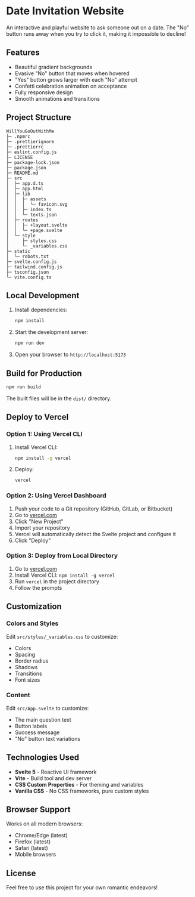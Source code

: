 # Date Invitation Website

An interactive and playful website to ask someone out on a date. The "No" button runs away when you try to click it, making it impossible to decline!

## Features

- Beautiful gradient backgrounds
- Evasive "No" button that moves when hovered
- "Yes" button grows larger with each "No" attempt
- Confetti celebration animation on acceptance
- Fully responsive design
- Smooth animations and transitions

## Project Structure

```
WillYouGoOutWithMe
├─ .npmrc
├─ .prettierignore
├─ .prettierrc
├─ eslint.config.js
├─ LICENSE
├─ package-lock.json
├─ package.json
├─ README.md
├─ src
│  ├─ app.d.ts
│  ├─ app.html
│  ├─ lib
│  │  ├─ assets
│  │  │  └─ favicon.svg
│  │  ├─ index.ts
│  │  └─ texts.json
│  ├─ routes
│  │  ├─ +layout.svelte
│  │  └─ +page.svelte
│  └─ style
│     ├─ styles.css
│     └─ _variables.css
├─ static
│  └─ robots.txt
├─ svelte.config.js
├─ tailwind.config.js
├─ tsconfig.json
└─ vite.config.ts

```

## Local Development

1. Install dependencies:

   ```bash
   npm install
   ```

2. Start the development server:

   ```bash
   npm run dev
   ```

3. Open your browser to `http://localhost:5173`

## Build for Production

```bash
npm run build
```

The built files will be in the `dist/` directory.

## Deploy to Vercel

### Option 1: Using Vercel CLI

1. Install Vercel CLI:

   ```bash
   npm install -g vercel
   ```

2. Deploy:
   ```bash
   vercel
   ```

### Option 2: Using Vercel Dashboard

1. Push your code to a Git repository (GitHub, GitLab, or Bitbucket)
2. Go to [vercel.com](https://vercel.com)
3. Click "New Project"
4. Import your repository
5. Vercel will automatically detect the Svelte project and configure it
6. Click "Deploy"

### Option 3: Deploy from Local Directory

1. Go to [vercel.com](https://vercel.com)
2. Install Vercel CLI: `npm install -g vercel`
3. Run `vercel` in the project directory
4. Follow the prompts

## Customization

### Colors and Styles

Edit `src/styles/_variables.css` to customize:

- Colors
- Spacing
- Border radius
- Shadows
- Transitions
- Font sizes

### Content

Edit `src/App.svelte` to customize:

- The main question text
- Button labels
- Success message
- "No" button text variations

## Technologies Used

- **Svelte 5** - Reactive UI framework
- **Vite** - Build tool and dev server
- **CSS Custom Properties** - For theming and variables
- **Vanilla CSS** - No CSS frameworks, pure custom styles

## Browser Support

Works on all modern browsers:

- Chrome/Edge (latest)
- Firefox (latest)
- Safari (latest)
- Mobile browsers

## License

Feel free to use this project for your own romantic endeavors!
